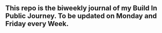 ## This repo is the biweekly journal of my Build In Public Journey. To be updated on Monday and Friday every Week.